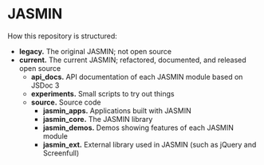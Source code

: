 JASMIN
======

How this repository is structured:
* **legacy.** The original JASMIN; not open source
* **current.** The current JASMIN; refactored, documented, and released open source
  * **api_docs.** API documentation of each JASMIN module based on JSDoc 3
  * **experiments.** Small scripts to try out things
  * **source.** Source code
    * **jasmin_apps.** Applications built with JASMIN
    * **jasmin_core.** The JASMIN library
    * **jasmin_demos.** Demos showing features of each JASMIN module
    * **jasmin_ext.** External library used in JASMIN (such as jQuery and Screenfull)
